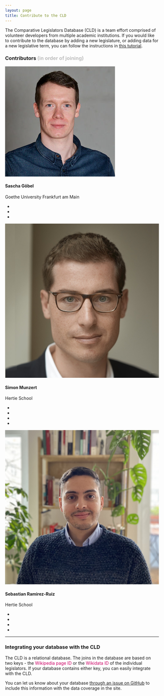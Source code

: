 ```yaml
---
layout: page
title: Contribute to the CLD
---
```


The Comparative Legislators Database (CLD) is a team effort comprised of volunteer developers from multiple academic institutions. If you would like to contribute to the database by adding a new legislature, or adding data for a new legislative term, you can follow the instructions in <a class="updates" href="{{ site.baseurl }}/tutorial">this tutorial</a>.

<p><h3><span class="legislator-blue">Contributors</span> <span style="color:#bebebe">(in order of joining)</span></h3></p>

<div class="container">
<div class="row">
<div class="col-6 col-sm-6 col-md-2 col-lg-2">
<img class="mx-auto rounded-circle team-member" src="../img/contributors/saschagoebel.jpg" alt="saschagoebel">
</div>
<div class="col-12 col-sm-12 col-md-4 col-lg-4">
<h4 class="team-name">Sascha Göbel</h4>
<p class="team-uni">Goethe University Frankfurt am Main</p>
<ul class="ist-inline team-social">
<li class="list-inline-item">
<a href="mailto:sascha.goebel@soz.uni-frankfurt.de">
<i class="fa fa-envelope team-social-icon"></i>
</a>
</li>
<li class="list-inline-item">
<a target="_blank" href="https://saschagobel.github.io/">
<i class="fa fa-globe team-social-icon"></i>
</a>
</li>
<li class="list-inline-item">
<a target="_blank" href="https://scholar.google.com/citations?user=DpIVnC8AAAAJ&hl=en">
<i class="fa fa-graduation-cap team-social-icon"></i>
</a>
</li>
</ul>
</div>
<div class="col-6 col-sm-6 col-md-2 col-lg-2">
<img class="mx-auto rounded-circle team-member" src="../img/contributors/simonmunzert.jpg" alt="simonmunzert">
</div>
<div class="col-12 col-sm-12 col-md-4 col-lg-4">
<h4 class="team-name">Simon Munzert</h4>
<p class="team-uni">Hertie School</p>
<ul class="ist-inline team-social">
<li class="list-inline-item">
<a href="mailto:munzert@hertie-school.org">
<i class="fa fa-envelope team-social-icon"></i>
</a>
</li>
<li class="list-inline-item">
<a target="_blank" href="https://simonmunzert.github.io/">
<i class="fa fa-globe team-social-icon"></i>
</a>
</li>
<li class="list-inline-item">
<a target="_blank" href="https://twitter.com/simonsaysnothin">
<i class="fa fa-twitter team-social-icon"></i>
</a>
</li>
<li class="list-inline-item">
<a target="_blank" href="https://scholar.google.de/citations?user=hIMdRkMAAAAJ&hl=en">
<i class="fa fa-graduation-cap team-social-icon"></i>
</a>
</li>
</ul>
</div>
</div>
<div class="row">
<div class="col-6 col-sm-6 col-md-2 col-lg-2">
<img class="mx-auto rounded-circle team-member" src="../img/contributors/sebastianramirezruiz.jpg" alt="sebastianramirezruiz">
</div>
<div class="col-12 col-sm-12 col-md-4 col-lg-4">
<h4 class="team-name">Sebastian Ramirez-Ruiz</h4>
<p class="team-uni">Hertie School</p>
<ul class="ist-inline team-social">
<li class="list-inline-item">
<a href="mailto:ramirez-ruiz@hertie-school.org">
<i class="fa fa-envelope team-social-icon"></i>
</a>
</li>
<li class="list-inline-item">
<a target="_blank" href="https://seramirezruiz.github.io/">
<i class="fa fa-globe team-social-icon"></i>
</a>
</li>
<li class="list-inline-item">
<a target="_blank" href="https://twitter.com/seramirezruiz">
<i class="fa fa-twitter team-social-icon"></i>
</a>
</li>
<li class="list-inline-item">
<a target="_blank" href="https://scholar.google.com/citations?user=Gbqiu-AAAAAJ&hl=en">
<i class="fa fa-graduation-cap team-social-icon"></i>
</a>
</li>
</ul>
</div>
</div>
</div>

---

<h3 class="legislator-blue">Integrating your database with the CLD</h3>

The CLD is a relational database. The joins in the database are based on two keys - the <span style="color:#cc0065">Wikipedia page ID</span> or the <span style="color:#cc0065">Wikidata ID</span> of the individual legislators. If your database contains either key, you can easily integrate with the CLD.

You can let us know about your database [through an issue on GitHub](https://github.com/saschagobel/legislatoR/issues/new) to include this information with the data coverage in the site.
